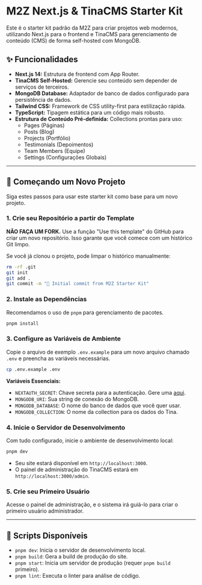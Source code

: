 # M2Z Next.js & TinaCMS Starter Kit

Este é o starter kit padrão da M2Z para criar projetos web modernos, utilizando Next.js para o frontend e TinaCMS para gerenciamento de conteúdo (CMS) de forma self-hosted com MongoDB.

## ✨ Funcionalidades

- **Next.js 14:** Estrutura de frontend com App Router.
- **TinaCMS Self-Hosted:** Gerencie seu conteúdo sem depender de serviços de terceiros.
- **MongoDB Database:** Adaptador de banco de dados configurado para persistência de dados.
- **Tailwind CSS:** Framework de CSS utility-first para estilização rápida.
- **TypeScript:** Tipagem estática para um código mais robusto.
- **Estrutura de Conteúdo Pré-definida:** Collections prontas para uso:
  - Pages (Páginas)
  - Posts (Blog)
  - Projects (Portfólio)
  - Testimonials (Depoimentos)
  - Team Members (Equipe)
  - Settings (Configurações Globais)

---

## 🚀 Começando um Novo Projeto

Siga estes passos para usar este starter kit como base para um novo projeto.

### 1. Crie seu Repositório a partir do Template

**NÃO FAÇA UM FORK.** Use a função "Use this template" do GitHub para criar um novo repositório. Isso garante que você comece com um histórico Git limpo.

Se você já clonou o projeto, pode limpar o histórico manualmente:
```bash
rm -rf .git
git init
git add .
git commit -m "🎉 Initial commit from M2Z Starter Kit"
```

### 2. Instale as Dependências

Recomendamos o uso de `pnpm` para gerenciamento de pacotes.

```bash
pnpm install
```

### 3. Configure as Variáveis de Ambiente

Copie o arquivo de exemplo `.env.example` para um novo arquivo chamado `.env` e preencha as variáveis necessárias.

```bash
cp .env.example .env
```

**Variáveis Essenciais:**
- `NEXTAUTH_SECRET`: Chave secreta para a autenticação. Gere uma [aqui](https://generate-secret.vercel.app/32).
- `MONGODB_URI`: Sua string de conexão do MongoDB.
- `MONGODB_DATABASE`: O nome do banco de dados que você quer usar.
- `MONGODB_COLLECTION`: O nome da collection para os dados do Tina.

### 4. Inicie o Servidor de Desenvolvimento

Com tudo configurado, inicie o ambiente de desenvolvimento local:

```bash
pnpm dev
```

- Seu site estará disponível em `http://localhost:3000`.
- O painel de administração do TinaCMS estará em `http://localhost:3000/admin`.

### 5. Crie seu Primeiro Usuário

Acesse o painel de administração, e o sistema irá guiá-lo para criar o primeiro usuário administrador.

---

## 🔧 Scripts Disponíveis

- `pnpm dev`: Inicia o servidor de desenvolvimento local.
- `pnpm build`: Gera a build de produção do site.
- `pnpm start`: Inicia um servidor de produção (requer `pnpm build` primeiro).
- `pnpm lint`: Executa o linter para análise de código.